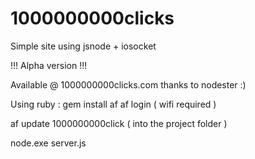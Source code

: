 1000000000clicks
================

Simple site using jsnode + iosocket

!!! Alpha version !!!

Available @ 1000000000clicks.com thanks to nodester :)


Using ruby : gem install af
af login ( wifi required )

af update 1000000000click ( into the project folder )

node.exe server.js